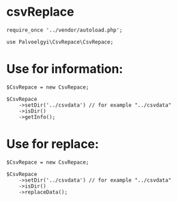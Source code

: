 # csvReplace

    require_once '../vendor/autoload.php';

    use Palvoelgyi\CsvRepace\CsvRepace;
# Use for information:

    $CsvRepace = new CsvRepace;

    $CsvRepace
        ->setDir('../csvdata') // for example "../csvdata"
        ->isDir()
        ->getInfo();
# Use for replace:

    $CsvRepace = new CsvRepace;

    $CsvRepace
        ->setDir('../csvdata') // for example "../csvdata"
        ->isDir()
        ->replaceData();